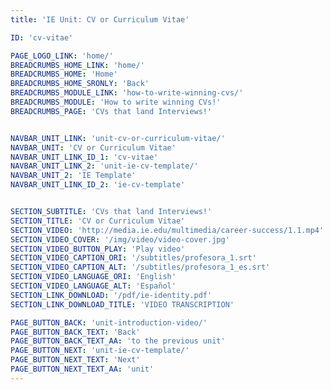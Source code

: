 ```yaml
---
title: 'IE Unit: CV or Curriculum Vitae'

ID: 'cv-vitae'

PAGE_LOGO_LINK: 'home/'
BREADCRUMBS_HOME_LINK: 'home/'
BREADCRUMBS_HOME: 'Home'
BREADCRUMBS_HOME_SRONLY: 'Back'
BREADCRUMBS_MODULE_LINK: 'how-to-write-winning-cvs/'
BREADCRUMBS_MODULE: 'How to write winning CVs!'
BREADCRUMBS_PAGE: 'CVs that land Interviews!'


NAVBAR_UNIT_LINK: 'unit-cv-or-curriculum-vitae/'
NAVBAR_UNIT: 'CV or Curriculum Vitae'
NAVBAR_UNIT_LINK_ID_1: 'cv-vitae'
NAVBAR_UNIT_LINK_2: 'unit-ie-cv-template/'
NAVBAR_UNIT_2: 'IE Template'
NAVBAR_UNIT_LINK_ID_2: 'ie-cv-template'


SECTION_SUBTITLE: 'CVs that land Interviews!'
SECTION_TITLE: 'CV or Curriculum Vitae'
SECTION_VIDEO: 'http://media.ie.edu/multimedia/career-success/1.1.mp4'
SECTION_VIDEO_COVER: '/img/video/video-cover.jpg'
SECTION_VIDEO_BUTTON_PLAY: 'Play video'
SECTION_VIDEO_CAPTION_ORI: '/subtitles/profesora_1.srt'
SECTION_VIDEO_CAPTION_ALT: '/subtitles/profesora_1_es.srt'
SECTION_VIDEO_LANGUAGE_ORI: 'English'
SECTION_VIDEO_LANGUAGE_ALT: 'Español'
SECTION_LINK_DOWNLOAD: '/pdf/ie-identity.pdf'
SECTION_LINK_DOWNLOAD_TITLE: 'VIDEO TRANSCRIPTION'

PAGE_BUTTON_BACK: 'unit-introduction-video/'
PAGE_BUTTON_BACK_TEXT: 'Back'
PAGE_BUTTON_BACK_TEXT_AA: 'to the previous unit'
PAGE_BUTTON_NEXT: 'unit-ie-cv-template/'
PAGE_BUTTON_NEXT_TEXT: 'Next'
PAGE_BUTTON_NEXT_TEXT_AA: 'unit'
---
```

